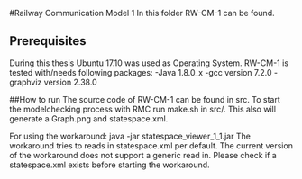 #Railway Communication Model 1
In this folder RW-CM-1 can be found. 

## Prerequisites
During this thesis Ubuntu 17.10 was used as Operating System. 
RW-CM-1 is tested with/needs following packages:
-Java 1.8.0_x
-gcc version 7.2.0 
-graphviz version 2.38.0

##How to run
The source code of RW-CM-1 can be found in src. To start the modelchecking process with RMC run make.sh in src/. This also will generate a Graph.png and statespace.xml.

For using the workaround:
java -jar statespace_viewer_1_1.jar 
The workaround tries to reads in statespace.xml per default. The current version of the workaround does not support a generic read in. Please check if a statespace.xml exists before starting the workaround.
